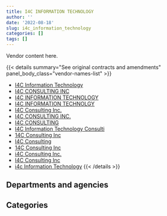 ```yaml
---
title: I4C INFORMATION TECHNOLOGY
author: ''
date: '2022-08-18'
slug: i4c_information_technology
categories: []
tags: []
---
```


<script src="/rmarkdown-libs/htmlwidgets/htmlwidgets.js"></script>
<link href="/rmarkdown-libs/datatables-css/datatables-crosstalk.css" rel="stylesheet" />
<script src="/rmarkdown-libs/datatables-binding/datatables.js"></script>
<script src="/rmarkdown-libs/jquery/jquery-3.6.0.min.js"></script>
<link href="/rmarkdown-libs/dt-core-bootstrap/css/dataTables.bootstrap.min.css" rel="stylesheet" />
<link href="/rmarkdown-libs/dt-core-bootstrap/css/dataTables.bootstrap.extra.css" rel="stylesheet" />
<script src="/rmarkdown-libs/dt-core-bootstrap/js/jquery.dataTables.min.js"></script>
<script src="/rmarkdown-libs/dt-core-bootstrap/js/dataTables.bootstrap.min.js"></script>
<link href="/rmarkdown-libs/crosstalk/css/crosstalk.min.css" rel="stylesheet" />
<script src="/rmarkdown-libs/crosstalk/js/crosstalk.min.js"></script>
<script src="/rmarkdown-libs/htmlwidgets/htmlwidgets.js"></script>
<link href="/rmarkdown-libs/datatables-css/datatables-crosstalk.css" rel="stylesheet" />
<script src="/rmarkdown-libs/datatables-binding/datatables.js"></script>
<script src="/rmarkdown-libs/jquery/jquery-3.6.0.min.js"></script>
<link href="/rmarkdown-libs/dt-core-bootstrap/css/dataTables.bootstrap.min.css" rel="stylesheet" />
<link href="/rmarkdown-libs/dt-core-bootstrap/css/dataTables.bootstrap.extra.css" rel="stylesheet" />
<script src="/rmarkdown-libs/dt-core-bootstrap/js/jquery.dataTables.min.js"></script>
<script src="/rmarkdown-libs/dt-core-bootstrap/js/dataTables.bootstrap.min.js"></script>
<link href="/rmarkdown-libs/crosstalk/css/crosstalk.min.css" rel="stylesheet" />
<script src="/rmarkdown-libs/crosstalk/js/crosstalk.min.js"></script>

Vendor content here.

{{< details summary="See original contracts and amendments" panel_body_class="vendor-names-list" >}}
- [I4C Information Technology](https://search.open.canada.ca/en/ct/?sort=contract_value_f%20desc&page=1&search_text=%22I4C%20Information%20Technology%22)
- [I4C CONSULTING INC](https://search.open.canada.ca/en/ct/?sort=contract_value_f%20desc&page=1&search_text=%22I4C%20CONSULTING%20INC%22)
- [I4C INFORMATION TECHNOLOGY](https://search.open.canada.ca/en/ct/?sort=contract_value_f%20desc&page=1&search_text=%22I4C%20INFORMATION%20TECHNOLOGY%22)
- [I4C INFORMATION TECHNOLGY](https://search.open.canada.ca/en/ct/?sort=contract_value_f%20desc&page=1&search_text=%22I4C%20INFORMATION%20TECHNOLGY%22)
- [I4C Consulting Inc.](https://search.open.canada.ca/en/ct/?sort=contract_value_f%20desc&page=1&search_text=%22I4C%20Consulting%20Inc.%22)
- [I4C CONSULTING INC.](https://search.open.canada.ca/en/ct/?sort=contract_value_f%20desc&page=1&search_text=%22I4C%20CONSULTING%20INC.%22)
- [I4C CONSULTING](https://search.open.canada.ca/en/ct/?sort=contract_value_f%20desc&page=1&search_text=%22I4C%20CONSULTING%22)
- [I4C Information Technology Consulti](https://search.open.canada.ca/en/ct/?sort=contract_value_f%20desc&page=1&search_text=%22I4C%20Information%20Technology%20Consulti%22)
- [14C Consulting Inc](https://search.open.canada.ca/en/ct/?sort=contract_value_f%20desc&page=1&search_text=%2214C%20Consulting%20%20Inc%22)
- [I4C Consulting](https://search.open.canada.ca/en/ct/?sort=contract_value_f%20desc&page=1&search_text=%22I4C%20Consulting%22)
- [14C Consulting Inc](https://search.open.canada.ca/en/ct/?sort=contract_value_f%20desc&page=1&search_text=%2214C%20Consulting%20Inc%22)
- [i4C Consulting Inc.](https://search.open.canada.ca/en/ct/?sort=contract_value_f%20desc&page=1&search_text=%22i4C%20Consulting%20Inc.%22)
- [I4C Consulting Inc](https://search.open.canada.ca/en/ct/?sort=contract_value_f%20desc&page=1&search_text=%22I4C%20Consulting%20Inc%22)
- [i4c Information Technology](https://search.open.canada.ca/en/ct/?sort=contract_value_f%20desc&page=1&search_text=%22i4c%20Information%20Technology%22)
{{< /details >}}

## Departments and agencies

<div id="htmlwidget-1" style="width:100%;height:auto;" class="datatables html-widget"></div>
<script type="application/json" data-for="htmlwidget-1">{"x":{"style":"bootstrap","filter":"none","vertical":false,"data":[["<a href=\"/departments/aafc-aac/\">Agriculture and Agri-Food Canada<\/a>","<a href=\"/departments/aandc-aadnc/\">Crown-Indigenous Relations and Northern Affairs Canada<\/a>","<a href=\"/departments/cbsa-asfc/\">Canada Border Services Agency<\/a>","<a href=\"/departments/cra-arc/\">Canada Revenue Agency<\/a>","<a href=\"/departments/dfatd-maecd/\">Global Affairs Canada<\/a>","<a href=\"/departments/dnd-mdn/\">National Defence<\/a>","<a href=\"/departments/ec/\">Environment and Climate Change Canada<\/a>","<a href=\"/departments/hc-sc/\">Health Canada<\/a>","<a href=\"/departments/ic/\">Innovation, Science and Economic Development Canada<\/a>","<a href=\"/departments/nrcan-rncan/\">Natural Resources Canada<\/a>","<a href=\"/departments/nserc-crsng/\">Natural Sciences and Engineering Research Council of Canada<\/a>","<a href=\"/departments/osfi-bsif/\">Office of the Superintendent of Financial Institutions Canada<\/a>","<a href=\"/departments/pco-bcp/\">Privy Council Office<\/a>","<a href=\"/departments/pwgsc-tpsgc/\">Public Services and Procurement Canada<\/a>","<a href=\"/departments/ssc-spc/\">Shared Services Canada<\/a>","<a href=\"/departments/statcan/\">Statistics Canada<\/a>","<a href=\"/departments/tbs-sct/\">Treasury Board of Canada Secretariat<\/a>"],[1510980.46,169500,96477.57,11541.09,90838.02,444.05,62602.66,null,13560,74573.22,87010,10990.74,null,349121.93,null,24857.74,1347344.25],[1417653.71,null,260846.76,13316.65,162328.55,320477.08,231413.07,null,null,null,null,365646.46,null,null,86046.12,null,1347344.25],[781827.52,null,261561.41,null,414437.01,null,170332.39,null,null,null,null,409255.67,null,null,214237.27,null,162419.58],[1331129.68,null,174374.27,null,113937.73,null,172742.13,7204.82,null,null,null,408137.49,377073.27,null,213651.93,null,null]],"container":"<table class=\"table table-striped table-hover row-border order-column display\">\n  <thead>\n    <tr>\n      <th>Department<\/th>\n      <th>2017-2018<\/th>\n      <th>2018-2019<\/th>\n      <th>2019-2020<\/th>\n      <th>2020-2021<\/th>\n    <\/tr>\n  <\/thead>\n<\/table>","options":{"order":[[4,"desc"]],"pageLength":10,"autoWidth":true,"columnDefs":[{"targets":1,"render":"function(data, type, row, meta) {\n    return type !== 'display' ? data : DTWidget.formatCurrency(data, \"$\", 2, 3, \",\", \".\", true, null);\n  }"},{"targets":2,"render":"function(data, type, row, meta) {\n    return type !== 'display' ? data : DTWidget.formatCurrency(data, \"$\", 2, 3, \",\", \".\", true, null);\n  }"},{"targets":3,"render":"function(data, type, row, meta) {\n    return type !== 'display' ? data : DTWidget.formatCurrency(data, \"$\", 2, 3, \",\", \".\", true, null);\n  }"},{"targets":4,"render":"function(data, type, row, meta) {\n    return type !== 'display' ? data : DTWidget.formatCurrency(data, \"$\", 2, 3, \",\", \".\", true, null);\n  }"},{"width":"16%","targets":[1,2,3,4]},{"className":"dt-right","targets":[1,2,3,4]}],"orderClasses":false}},"evals":["options.columnDefs.0.render","options.columnDefs.1.render","options.columnDefs.2.render","options.columnDefs.3.render"],"jsHooks":[]}</script>

## Categories

<div id="htmlwidget-2" style="width:100%;height:auto;" class="datatables html-widget"></div>
<script type="application/json" data-for="htmlwidget-2">{"x":{"style":"bootstrap","filter":"none","vertical":false,"data":[["<a href=\"/categories/10_office_management/\">Office management<\/a>","<a href=\"/categories/11_defence/\">Defence<\/a>","<a href=\"/categories/2_professional_services/\">Professional services<\/a>","<a href=\"/categories/3_information_technology/\">Information technology<\/a>","<a href=\"/categories/6_industrial_products_and_services/\">Industrial products and services<\/a>"],[49715.48,444.05,1527834.99,2246989.48,24857.74],[null,125665.08,1676593.19,2402814.36,null],[null,null,695437.47,1718633.38,null],[null,null,242274.56,2555976.75,null]],"container":"<table class=\"table table-striped table-hover row-border order-column display\">\n  <thead>\n    <tr>\n      <th>Category<\/th>\n      <th>2017-2018<\/th>\n      <th>2018-2019<\/th>\n      <th>2019-2020<\/th>\n      <th>2020-2021<\/th>\n    <\/tr>\n  <\/thead>\n<\/table>","options":{"order":[[4,"desc"]],"dom":"t","pageLength":30,"autoWidth":true,"columnDefs":[{"targets":1,"render":"function(data, type, row, meta) {\n    return type !== 'display' ? data : DTWidget.formatCurrency(data, \"$\", 2, 3, \",\", \".\", true, null);\n  }"},{"targets":2,"render":"function(data, type, row, meta) {\n    return type !== 'display' ? data : DTWidget.formatCurrency(data, \"$\", 2, 3, \",\", \".\", true, null);\n  }"},{"targets":3,"render":"function(data, type, row, meta) {\n    return type !== 'display' ? data : DTWidget.formatCurrency(data, \"$\", 2, 3, \",\", \".\", true, null);\n  }"},{"targets":4,"render":"function(data, type, row, meta) {\n    return type !== 'display' ? data : DTWidget.formatCurrency(data, \"$\", 2, 3, \",\", \".\", true, null);\n  }"},{"width":"16%","targets":[1,2,3,4]},{"className":"dt-right","targets":[1,2,3,4]}],"orderClasses":false,"lengthMenu":[10,25,30,50,100]}},"evals":["options.columnDefs.0.render","options.columnDefs.1.render","options.columnDefs.2.render","options.columnDefs.3.render"],"jsHooks":[]}</script>
